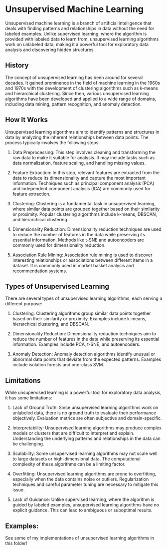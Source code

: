# Unsupervised Machine Learning

Unsupervised machine learning is a branch of artificial intelligence that deals with finding patterns and relationships in data without the need for labeled examples. Unlike supervised learning, where the algorithm is provided with labeled data to learn from, unsupervised learning algorithms work on unlabeled data, making it a powerful tool for exploratory data analysis and discovering hidden structures.

## History
The concept of unsupervised learning has been around for several decades. It gained prominence in the field of machine learning in the 1960s and 1970s with the development of clustering algorithms such as k-means and hierarchical clustering. Since then, various unsupervised learning algorithms have been developed and applied to a wide range of domains, including data mining, pattern recognition, and anomaly detection.

## How It Works
Unsupervised learning algorithms aim to identify patterns and structures in data by analyzing the inherent relationships between data points. The process typically involves the following steps:

1. Data Preprocessing: This step involves cleaning and transforming the raw data to make it suitable for analysis. It may include tasks such as data normalization, feature scaling, and handling missing values.

2. Feature Extraction: In this step, relevant features are extracted from the data to reduce its dimensionality and capture the most important information. Techniques such as principal component analysis (PCA) and independent component analysis (ICA) are commonly used for feature extraction.

3. Clustering: Clustering is a fundamental task in unsupervised learning, where similar data points are grouped together based on their similarity or proximity. Popular clustering algorithms include k-means, DBSCAN, and hierarchical clustering.

4. Dimensionality Reduction: Dimensionality reduction techniques are used to reduce the number of features in the data while preserving its essential information. Methods like t-SNE and autoencoders are commonly used for dimensionality reduction.

5. Association Rule Mining: Association rule mining is used to discover interesting relationships or associations between different items in a dataset. It is commonly used in market basket analysis and recommendation systems.

## Types of Unsupervised Learning
There are several types of unsupervised learning algorithms, each serving a different purpose:

1. Clustering: Clustering algorithms group similar data points together based on their similarity or proximity. Examples include k-means, hierarchical clustering, and DBSCAN.

2. Dimensionality Reduction: Dimensionality reduction techniques aim to reduce the number of features in the data while preserving its essential information. Examples include PCA, t-SNE, and autoencoders.

3. Anomaly Detection: Anomaly detection algorithms identify unusual or abnormal data points that deviate from the expected patterns. Examples include isolation forests and one-class SVM.

## Limitations
While unsupervised learning is a powerful tool for exploratory data analysis, it has some limitations:

1. Lack of Ground Truth: Since unsupervised learning algorithms work on unlabeled data, there is no ground truth to evaluate their performance objectively. Evaluation metrics are often subjective and domain-specific.

2. Interpretability: Unsupervised learning algorithms may produce complex models or clusters that are difficult to interpret and explain. Understanding the underlying patterns and relationships in the data can be challenging.

3. Scalability: Some unsupervised learning algorithms may not scale well to large datasets or high-dimensional data. The computational complexity of these algorithms can be a limiting factor.

4. Overfitting: Unsupervised learning algorithms are prone to overfitting, especially when the data contains noise or outliers. Regularization techniques and careful parameter tuning are necessary to mitigate this issue.

5. Lack of Guidance: Unlike supervised learning, where the algorithm is guided by labeled examples, unsupervised learning algorithms have no explicit guidance. This can lead to ambiguous or suboptimal results.

## Examples:

See some of my implementations of unsupervised learning algorithms in this folder!

